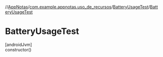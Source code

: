 //[AppNotas](../../../index.md)/[com.example.appnotas.uso_de_recursos](../index.md)/[BatteryUsageTest](index.md)/[BatteryUsageTest](-battery-usage-test.md)

# BatteryUsageTest

[androidJvm]\
constructor()

